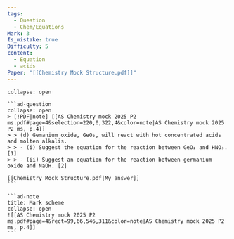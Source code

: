 ```yaml
---
tags:
  - Question
  - Chem/Equations
Mark: 3
Is_mistake: true
Difficulty: 5
content:
  - Equation
  - acids
Paper: "[[Chemistry Mock Structure.pdf]]"
---
```

````ad-example
collapse: open

```ad-question
collapse: open
> [!PDF|note] [[AS Chemistry mock 2025 P2 ms.pdf#page=4&selection=220,0,322,4&color=note|AS Chemistry mock 2025 P2 ms, p.4]]
> > (d) Gemanium oxide, GeO₂, will react with hot concentrated acids and molten alkalis. 
> > - (i) Suggest the equation for the reaction between GeO₂ and HNO₃. [1] 
> > - (ii) Suggest an equation for the reaction between germanium oxide and NaOH. [2]

[[Chemistry Mock Structure.pdf|My answer]]
```

```ad-note
title: Mark scheme
collapse: open
![[AS Chemistry mock 2025 P2 ms.pdf#page=4&rect=99,66,546,311&color=note|AS Chemistry mock 2025 P2 ms, p.4]]
```

````

